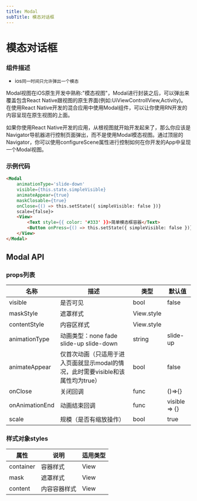 ```yaml
---
title: Modal
subTitle: 模态对话框
---
```


# 模态对话框

### 组件描述
- ios`同一时间只允许弹出一个模态`

Modal视图在iOS原生开发中熟称:"模态视图"，Modal进行封装之后，可以弹出来覆盖包含React Native跟视图的原生界面(例如:UiViewControllView,Activity)。在使用React Native开发的混合应用中使用Modal组件，可以让你使用RN开发的内容呈现在原生视图的上面。

如果你使用React Native开发的应用，从根视图就开始开发起来了，那么你应该是Navigator导航器进行控制页面弹出，而不是使用Modal模态视图。通过顶层的Navigator，你可以使用configureScene属性进行控制如何在你开发的App中呈现一个Modal视图。

### 示例代码
```html
<Modal
	animationType='slide-down'
	visible={this.state.simpleVisible}
	animateAppear={true}
	maskClosable={true}
	onClose={() => this.setState({ simpleVisible: false })}
	scale={false}>
	<View>
		<Text style={{ color: '#333' }}>简单模态框容器</Text>
		<Button onPress={() => this.setState({ simpleVisible: false })}>关闭</Button>
	</View>
</Modal>
```

## Modal API

### props列表

| 名称 | 描述 | 类型 | 默认值 |
|------|------|------|-------------|
| visible | 是否可见 | bool | false |
| maskStyle | 遮罩样式 | View.style |  |
| contentStyle | 内容区样式 | View.style |  |
| animationType | 动画类型：none fade slide-up slide-down | string | slide-up |
| animateAppear | 仅首次动画（只适用于进入页面就显示modal的情况，此时需要visible和该属性均为true） | bool | false|
| onClose | 关闭回调 | func | ()=>{}|
| onAnimationEnd | 动画结束回调 | func | visible => {}|
| scale | 规模（是否有缩放操作）| bool | true |

### 样式对象styles

属性 | 说明 | 适用类型
----|-----|------
| container | 容器样式 | View |
| mask | 遮罩样式 | View |
| content | 内容容器样式 | View |
